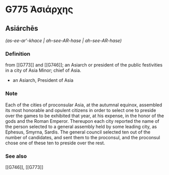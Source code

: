 # G775 Ἀσιάρχης

## Asiárchēs

_(as-ee-ar'-khace | ah-see-AR-hase | ah-see-AR-hase)_

### Definition

from [[G773]] and [[G746]]; an Asiarch or president of the public festivities in a city of Asia Minor; chief of Asia.

- an Asiarch, President of Asia

### Note

Each of the cities of proconsular Asia, at the autumnal equinox, assembled its most honorable and opulent citizens in order to select one to preside over the games to be exhibited that year, at his expense, in the honor of the gods and the Roman Emperor. Thereupon each city reported the name of the person selected to a general assembly held by some leading city, as Ephesus, Smyrna, Sardis. The general council selected ten out of the number of candidates, and sent them to the proconsul, and the proconsul chose one of these ten to preside over the rest.

### See also

[[G746]], [[G773]]

